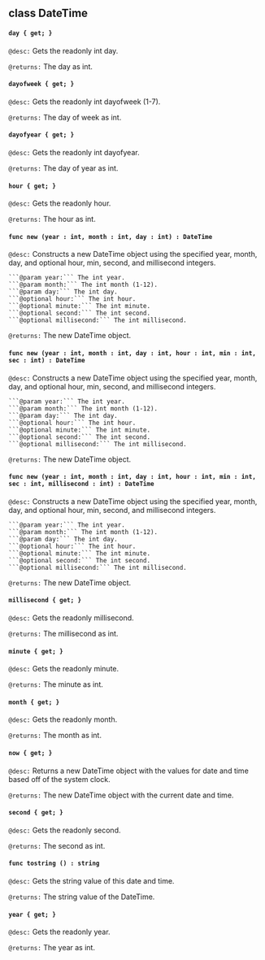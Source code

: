 ## class DateTime

#### ```day { get; }```


```@desc:``` Gets the readonly int day.

```@returns:``` The day as int.

#### ```dayofweek { get; }```


```@desc:``` Gets the readonly int dayofweek (1-7).

```@returns:``` The day of week as int.

#### ```dayofyear { get; }```


```@desc:``` Gets the readonly int dayofyear.

```@returns:``` The day of year as int.

#### ```hour { get; }```


```@desc:``` Gets the readonly hour.

```@returns:``` The hour as int.

#### ```func new (year : int, month : int, day : int) : DateTime```


```@desc:``` Constructs a new DateTime object using the specified year, month, day, and optional hour, min, second, and millisecond integers.

    ```@param year:``` The int year.
    ```@param month:``` The int month (1-12).
    ```@param day:``` The int day.
    ```@optional hour:``` The int hour.
    ```@optional minute:``` The int minute.
    ```@optional second:``` The int second.
    ```@optional millisecond:``` The int millisecond.
```@returns:``` The new DateTime object.

#### ```func new (year : int, month : int, day : int, hour : int, min : int, sec : int) : DateTime```


```@desc:``` Constructs a new DateTime object using the specified year, month, day, and optional hour, min, second, and millisecond integers.

    ```@param year:``` The int year.
    ```@param month:``` The int month (1-12).
    ```@param day:``` The int day.
    ```@optional hour:``` The int hour.
    ```@optional minute:``` The int minute.
    ```@optional second:``` The int second.
    ```@optional millisecond:``` The int millisecond.
```@returns:``` The new DateTime object.

#### ```func new (year : int, month : int, day : int, hour : int, min : int, sec : int, millisecond : int) : DateTime```


```@desc:``` Constructs a new DateTime object using the specified year, month, day, and optional hour, min, second, and millisecond integers.

    ```@param year:``` The int year.
    ```@param month:``` The int month (1-12).
    ```@param day:``` The int day.
    ```@optional hour:``` The int hour.
    ```@optional minute:``` The int minute.
    ```@optional second:``` The int second.
    ```@optional millisecond:``` The int millisecond.
```@returns:``` The new DateTime object.

#### ```millisecond { get; }```


```@desc:``` Gets the readonly millisecond.

```@returns:``` The millisecond as int.

#### ```minute { get; }```


```@desc:``` Gets the readonly minute.

```@returns:``` The minute as int.

#### ```month { get; }```


```@desc:``` Gets the readonly month.

```@returns:``` The month as int.

#### ```now { get; }```


```@desc:``` Returns a new DateTime object with the values for date and time based off of the system clock.

```@returns:``` The new DateTime object with the current date and time.

#### ```second { get; }```


```@desc:``` Gets the readonly second.

```@returns:``` The second as int.

#### ```func tostring () : string```


```@desc:``` Gets the string value of this date and time.

```@returns:``` The string value of the DateTime.

#### ```year { get; }```


```@desc:``` Gets the readonly year.

```@returns:``` The year as int.

